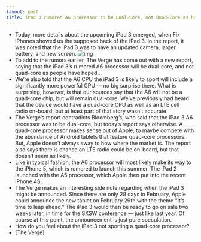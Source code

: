 ```yaml
---
layout: post
title: iPad 3 rumored A6 processor to be Dual-Core, not Quad-Core as hoped?
---
```

* Today, more details about the upcoming iPad 3 emerged, when Fix iPhones showed us the supposed back of the iPad 3. In the report, it was noted that the iPad 3 was to have an updated camera, larger battery, and new screen.
![img](http://media.idownloadblog.com/wp-content/uploads/2012/01/ipad-a6-e1325875064866.jpg)
* To add to the rumors earlier, The Verge has come out with a new report, saying that the iPad 3’s rumored A6 processor will be dual-core, and not quad-core as people have hoped…
* We’re also told that the A6 CPU the iPad 3 is likely to sport will include a significantly more powerful GPU — no big surprise there. What is surprising, however, is that our sources say that the A6 will not be a quad-core chip, but will remain dual-core. We’ve previously had heard that the device would have a quad-core CPU as well as an LTE cell radio on-board, but at least part of that story wasn’t accurate.
* The Verge’s report contradicts Bloomberg’s, who said that the iPad 3 A6 processor was to be dual-core, but today’s report says otherwise. A quad-core processor makes sense out of Apple, to maybe compete with the abundance of Android tablets that feature quad-core processors. But, Apple doesn’t always sway to how where the market is. The report also says there is chance an LTE radio could be on-board, but that doesn’t seem as likely.
* Like in typical fashion, the A6 processor will most likely make its way to the iPhone 5, which is rumored to launch this summer. The iPad 2 launched with the A5 processor, which Apple then put into the recent iPhone 4S.
* The Verge makes an interesting side note regarding when the iPad 3 might be announced. Since there are only 29 days in February, Apple could announce the new tablet on February 29th with the theme “It’s time to leap ahead.” The iPad 3 would then be ready to go on sale two weeks later, in time for the SXSW conference — just like last year. Of course at this point, the announcement is just pure speculation.
* How do you feel about the iPad 3 not sporting a quad-core processor?
* [The Verge]

